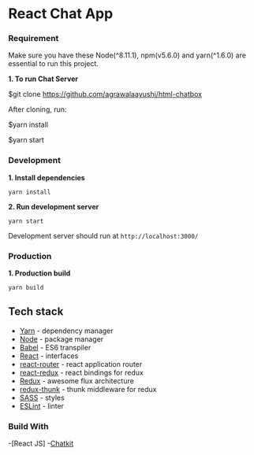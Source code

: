 
# React Chat App

### Requirement
Make sure you have these Node(\^8.11.1), npm(v5.6.0) and yarn(\^1.6.0) are essential to run this project.

**1. To run Chat Server**

   $git clone https://github.com/agrawalaayushi/html-chatbox
 
   After cloning, run:
   
   $yarn install 

   $yarn start

### Development

**1. Install dependencies**

    yarn install
    
**2. Run development server**

    yarn start
    
Development server should run at ```http://localhost:3000/```

### Production

**1. Production build**
    
    yarn build


## Tech stack

- [Yarn](https://yarnpkg.com/en/) - dependency manager
- [Node](https://nodejs.org/en/) - package manager
- [Babel](https://babeljs.io/) - ES6 transpiler
- [React](https://facebook.github.io/react/) - interfaces
- [react-router](https://github.com/rackt/react-router) - react application router
- [react-redux](https://github.com/rackt/react-redux) - react bindings for redux
- [Redux](https://github.com/rackt/redux) - awesome flux architecture
- [redux-thunk](https://github.com/gaearon/redux-thunk) - thunk middleware for redux
- [SASS](http://sass-lang.com/) - styles
- [ESLint](http://eslint.org/) - linter


### Build With
-[React JS]
-[Chatkit](https://pusher.com/chatkit)

    
